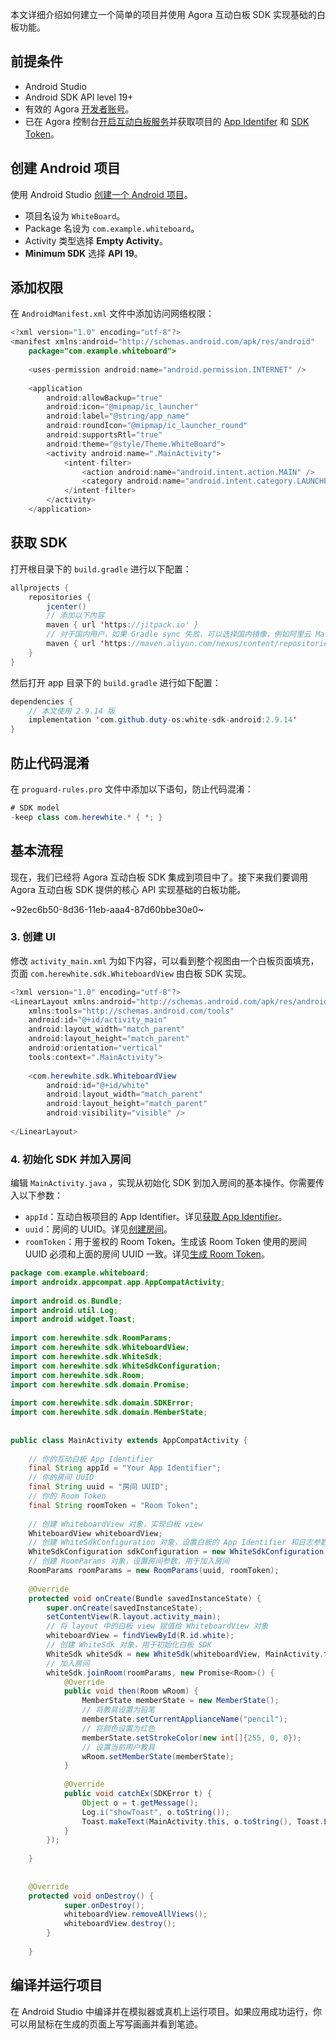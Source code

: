 本文详细介绍如何建立一个简单的项目并使用 Agora 互动白板 SDK 实现基础的白板功能。

## 前提条件

- Android Studio
- Android SDK API level 19+
- 有效的 Agora [开发者账号](https://docs.agora.io/cn/AgoraPlatform/sign_in_and_sign_up)。
- 已在 Agora 控制台[开启互动白板服务](/cn/whiteboard/enable_whiteboard)并获取项目的 [App Identifer](https://docs-preprod.agora.io/cn/whiteboard/enable_whiteboard?platform=Android#获取-app-identifier) 和 [SDK Token](https://docs-preprod.agora.io/cn/whiteboard/enable_whiteboard?platform=Android#获取-sdk-token)。

## 创建 Android 项目

使用 Android Studio [创建一个 Android 项目](https://developer.android.google.cn/studio/projects/create-project)。

- 项目名设为 `WhiteBoard`。
- Package 名设为 `com.example.whiteboard`。
- Activity 类型选择 **Empty Activity**。
- **Minimum SDK** 选择 **API 19**。

## 添加权限

在 `AndroidManifest.xml` 文件中添加访问网络权限：

```java
<?xml version="1.0" encoding="utf-8"?>
<manifest xmlns:android="http://schemas.android.com/apk/res/android"
    package="com.example.whiteboard">
 
    <uses-permission android:name="android.permission.INTERNET" />
 
    <application
        android:allowBackup="true"
        android:icon="@mipmap/ic_launcher"
        android:label="@string/app_name"
        android:roundIcon="@mipmap/ic_launcher_round"
        android:supportsRtl="true"
        android:theme="@style/Theme.WhiteBoard">
        <activity android:name=".MainActivity">
            <intent-filter>
                <action android:name="android.intent.action.MAIN" />
                <category android:name="android.intent.category.LAUNCHER" />
            </intent-filter>
        </activity>
    </application>
```



## 获取 SDK

打开根目录下的 `build.gradle` 进行以下配置：

```java
allprojects {
    repositories {
        jcenter()
        // 添加以下内容
        maven { url 'https://jitpack.io' }
        // 对于国内用户，如果 Gradle sync 失败，可以选择国内镜像，例如阿里云 Maven 镜像
        maven { url 'https://maven.aliyun.com/nexus/content/repositories/releases/'}
    }
}
```


然后打开 app 目录下的 `build.gradle` 进行如下配置：

```java
dependencies {
    // 本文使用 2.9.14 版
    implementation 'com.github.duty-os:white-sdk-android:2.9.14'
}
```

## 防止代码混淆 

在 `proguard-rules.pro` 文件中添加以下语句，防止代码混淆：

```java
# SDK model
-keep class com.herewhite.* { *; }
```

## 基本流程

现在，我们已经将 Agora 互动白板 SDK 集成到项目中了。接下来我们要调用 Agora 互动白板 SDK 提供的核心 API 实现基础的白板功能。

~92ec6b50-8d36-11eb-aaa4-87d60bbe30e0~

### 3. 创建 UI

修改 `activity_main.xml` 为如下内容，可以看到整个视图由一个白板页面填充，页面 `com.herewhite.sdk.WhiteboardView` 由白板 SDK 实现。

```java
<?xml version="1.0" encoding="utf-8"?>
<LinearLayout xmlns:android="http://schemas.android.com/apk/res/android"
    xmlns:tools="http://schemas.android.com/tools"
    android:id="@+id/activity_main"
    android:layout_width="match_parent"
    android:layout_height="match_parent"
    android:orientation="vertical"
    tools:context=".MainActivity">
 
    <com.herewhite.sdk.WhiteboardView
        android:id="@+id/white"
        android:layout_width="match_parent"
        android:layout_height="match_parent"
        android:visibility="visible" />
 
</LinearLayout>
```



### 4. 初始化 SDK 并加入房间

编辑 `MainActivity.java` ，实现从初始化 SDK 到加入房间的基本操作。你需要传入以下参数：
- `appId`：互动白板项目的 App Identifier。详见[获取 App Identifier](https://docs-preprod.agora.io/cn/whiteboard/enable_whiteboard?platform=Android#获取-app-identifier)。
- `uuid`：房间的 UUID。详见[创建房间](/cn/whiteboard/join_whiteboard_room_android?platform=Android&versionId=fad8ce60-8f8f-11eb-9291-873e8e47bde0#1-创建房间)。
- `roomToken`：用于鉴权的 Room Token。生成该 Room Token 使用的房间 UUID 必须和上面的房间 UUID 一致。详见[生成 Room Token](/cn/whiteboard/join_whiteboard_room_android?platform=Android&versionId=fad8ce60-8f8f-11eb-9291-873e8e47bde0#2-生成-room-token)。

```java
package com.example.whiteboard;
import androidx.appcompat.app.AppCompatActivity;
 
import android.os.Bundle;
import android.util.Log;
import android.widget.Toast;
 
import com.herewhite.sdk.RoomParams;
import com.herewhite.sdk.WhiteboardView;
import com.herewhite.sdk.WhiteSdk;
import com.herewhite.sdk.WhiteSdkConfiguration;
import com.herewhite.sdk.Room;
import com.herewhite.sdk.domain.Promise;
 
import com.herewhite.sdk.domain.SDKError;
import com.herewhite.sdk.domain.MemberState;
 
 
public class MainActivity extends AppCompatActivity {
 
    // 你的互动白板 App Identifier
    final String appId = "Your App Identifier";
    // 你的房间 UUID
    final String uuid = "房间 UUID";
    // 你的 Room Token
    final String roomToken = "Room Token";
 
    // 创建 WhiteboardView 对象，实现白板 view
    WhiteboardView whiteboardView;
    // 创建 WhiteSdkConfiguration 对象，设置白板的 App Identifier 和日志参数
    WhiteSdkConfiguration sdkConfiguration = new WhiteSdkConfiguration(appId, true);
    // 创建 RoomParams 对象，设置房间参数，用于加入房间
    RoomParams roomParams = new RoomParams(uuid, roomToken);
 
    @Override
    protected void onCreate(Bundle savedInstanceState) {
        super.onCreate(savedInstanceState);
        setContentView(R.layout.activity_main);
        // 将 layout 中的白板 view 赋值给 WhiteboardView 对象
        whiteboardView = findViewById(R.id.white);
        // 创建 WhiteSdk 对象，用于初始化白板 SDK
        WhiteSdk whiteSdk = new WhiteSdk(whiteboardView, MainActivity.this, sdkConfiguration);
        // 加入房间
        whiteSdk.joinRoom(roomParams, new Promise<Room>() {
            @Override
            public void then(Room wRoom) {
                MemberState memberState = new MemberState();
                // 将教具设置为铅笔
                memberState.setCurrentApplianceName("pencil");
                // 将颜色设置为红色
                memberState.setStrokeColor(new int[]{255, 0, 0});
                // 设置当前用户教具
                wRoom.setMemberState(memberState);
            }
 
            @Override
            public void catchEx(SDKError t) {
                Object o = t.getMessage();
                Log.i("showToast", o.toString());
                Toast.makeText(MainActivity.this, o.toString(), Toast.LENGTH_SHORT).show();
            }
        });
 
    }
 
 
    @Override
    protected void onDestroy() {
            super.onDestroy();
            whiteboardView.removeAllViews();
            whiteboardView.destroy();
        }
 
    }
```

## 编译并运行项目

在 Android Studio 中编译并在模拟器或真机上运行项目。如果应用成功运行，你可以用鼠标在生成的页面上写写画画并看到笔迹。